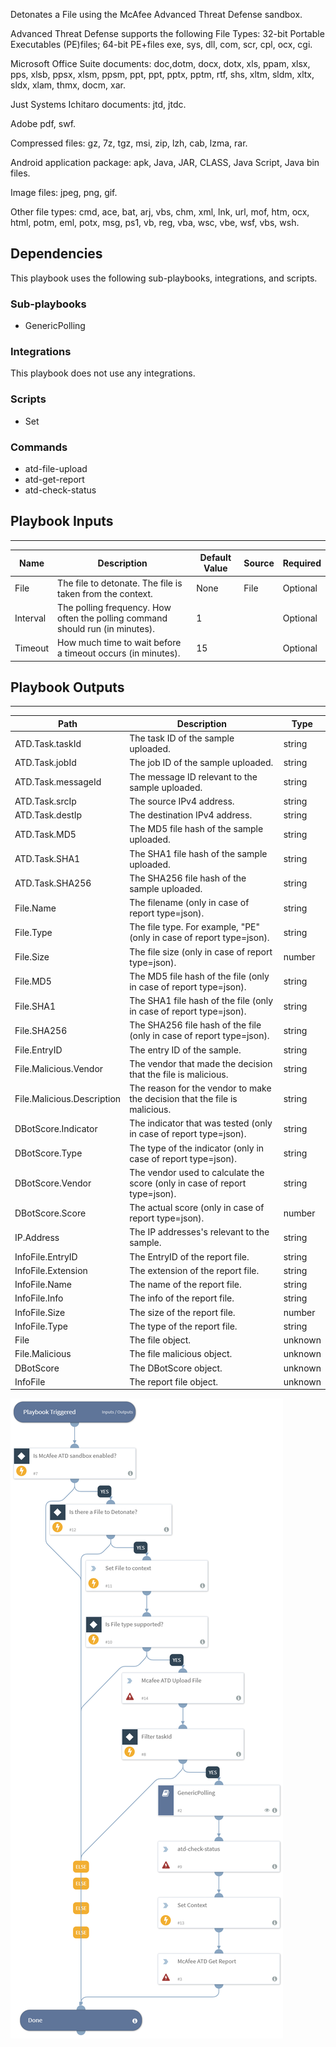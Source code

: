 Detonates a File using the McAfee Advanced Threat Defense sandbox.

Advanced Threat Defense supports the following File Types:
32-bit Portable Executables (PE)files; 64-bit PE+files exe, sys, dll, com, scr, cpl, ocx, cgi.

Microsoft Office Suite documents:
doc,dotm, docx, dotx, xls, ppam, xlsx, pps, xlsb, ppsx, xlsm, ppsm, ppt, ppt, pptx, pptm, rtf, shs, xltm, sldm, xltx, sldx, xlam, thmx, docm, xar.

Just Systems Ichitaro documents:
jtd, jtdc.

Adobe
pdf, swf.

Compressed files:
gz, 7z, tgz, msi, zip, lzh, cab, lzma, rar.

Android application package:
apk, Java, JAR, CLASS, Java Script, Java bin files.

Image files:
jpeg, png, gif.

Other file types:
cmd, ace, bat, arj, vbs, chm, xml, lnk, url, mof, htm, ocx, html, potm, eml, potx, msg, ps1, vb, reg, vba, wsc, vbe, wsf, vbs, wsh.

## Dependencies
This playbook uses the following sub-playbooks, integrations, and scripts.

### Sub-playbooks
* GenericPolling

### Integrations
This playbook does not use any integrations.

### Scripts
* Set

### Commands
* atd-file-upload
* atd-get-report
* atd-check-status

## Playbook Inputs
---

| **Name** | **Description** | **Default Value** | **Source** | **Required** |
| --- | --- | --- | --- | --- |
| File | The file to detonate. The file is taken from the context. | None | File | Optional |
| Interval | The polling frequency. How often the polling command should run (in minutes). | 1 |  | Optional |
| Timeout | How much time to wait before a timeout occurs (in minutes). | 15 |  | Optional |

## Playbook Outputs
---

| **Path** | **Description** | **Type** |
| --- | --- | --- |
| ATD.Task.taskId | The task ID of the sample uploaded. | string |
| ATD.Task.jobId | The job ID of the sample uploaded. | string |
| ATD.Task.messageId | The message ID relevant to the sample uploaded. | string |
| ATD.Task.srcIp | The source IPv4 address. | string |
| ATD.Task.destIp | The destination IPv4 address. | string |
| ATD.Task.MD5 | The MD5 file hash of the sample uploaded. | string |
| ATD.Task.SHA1 | The SHA1 file hash of the sample uploaded. | string |
| ATD.Task.SHA256 | The SHA256 file hash of the sample uploaded. | string |
| File.Name | The filename (only in case of report type=json). | string |
| File.Type | The file type. For example, "PE" (only in case of report type=json). | string |
| File.Size | The file size (only in case of report type=json). | number |
| File.MD5 | The MD5 file hash of the file (only in case of report type=json). | string |
| File.SHA1 | The SHA1 file hash of the file (only in case of report type=json). | string |
| File.SHA256 | The SHA256 file hash of the file (only in case of report type=json). | string |
| File.EntryID | The entry ID of the sample. | string |
| File.Malicious.Vendor | The vendor that made the decision that the file is malicious. | string |
| File.Malicious.Description | The reason for the vendor to make the decision that the file is malicious. | string |
| DBotScore.Indicator | The indicator that was tested (only in case of report type=json). | string |
| DBotScore.Type | The type of the indicator (only in case of report type=json). | string |
| DBotScore.Vendor | The vendor used to calculate the score (only in case of report type=json). | string |
| DBotScore.Score | The actual score (only in case of report type=json). | number |
| IP.Address | The IP addresses's relevant to the sample. | string |
| InfoFile.EntryID | The EntryID of the report file. | string |
| InfoFile.Extension | The extension of the report file. | string |
| InfoFile.Name | The name of the report file. | string |
| InfoFile.Info | The info of the report file. | string |
| InfoFile.Size | The size of the report file. | number |
| InfoFile.Type | The type of the report file. | string |
| File | The file object. | unknown |
| File.Malicious | The file malicious object. | unknown |
| DBotScore | The DBotScore object. | unknown |
| InfoFile | The report file object. | unknown |


![Detonate_File_McAfee_ATD](https://github.com/ElazarK/content-docs/blob/master/images/playbooks/ATD_Detonate_File.png)
